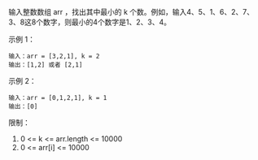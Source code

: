 输入整数数组 arr ，找出其中最小的 k 个数。例如，输入4、5、1、6、2、7、3、8这8个数字，则最小的4个数字是1、2、3、4。

 

示例 1：
```
输入：arr = [3,2,1], k = 2
输出：[1,2] 或者 [2,1]
```
示例 2：
```
输入：arr = [0,1,2,1], k = 1
输出：[0]
 ```

限制：

1. 0 <= k <= arr.length <= 10000
2. 0 <= arr[i] <= 10000